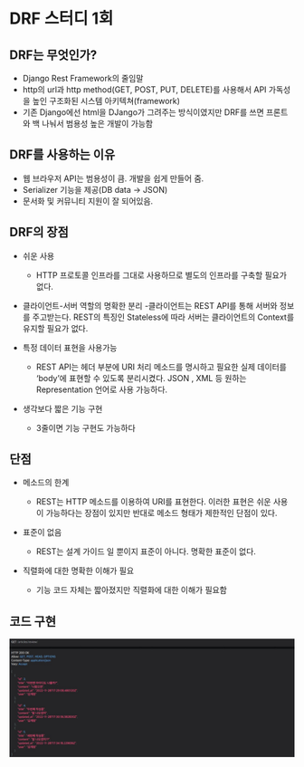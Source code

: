 # DRF 스터디 1회

## DRF는 무엇인가?
- Django Rest Framework의 줄임말
- http의 url과 http method(GET, POST, PUT, DELETE)를 사용해서 API 가독성을 높인 구조화된 시스템 아키텍쳐(framework)
- 기존 Django에선 html을 DJango가 그려주는 방식이였지만 DRF를 쓰면 프론트와 백 나눠서 범용성 높은 개발이 가능함

## DRF를 사용하는 이유 
- 웹 브라우저 API는 범용성이 큼. 개발을 쉽게 만들어 줌.
- Serializer 기능을 제공(DB data -> JSON)
- 문서화 및 커뮤니티 지원이 잘 되어있음.

## DRF의 장점
- 쉬운 사용
	- HTTP 프로토콜 인프라를 그대로 사용하므로 별도의 인프라를 구축할 필요가 없다.

- 클라이언트-서버 역할의 명확한 분리
	-클라이언트는 REST API를 통해 서버와 정보를 주고받는다. REST의 특징인 Stateless에 따라 서버는 클라이언트의 Context를 유지할 필요가 없다.

- 특정 데이터 표현을 사용가능
	- REST API는 헤더 부분에 URI 처리 메소드를 명시하고 필요한 실제 데이터를 ‘body’에 표현할 수 있도록 분리시켰다. JSON , XML 등 원하는 Representation 언어로 사용 가능하다.

- 생각보다 짧은 기능 구현
	- 3줄이면 기능 구현도 가능하다

## 단점
- 메소드의 한계
	- REST는 HTTP 메소드를 이용하여 URI를 표현한다. 이러한 표현은 쉬운 사용이 가능하다는 장점이 있지만 반대로 메소드 형태가 제한적인 단점이 있다.

- 표준이 없음
	- REST는 설계 가이드 일 뿐이지 표준이 아니다. 명확한 표준이 없다.
- 직렬화에 대한 명확한 이해가 필요
	- 기능 코드 자체는 짧아졌지만 직렬화에 대한 이해가 필요함

## 코드 구현

![Screenshot 2022-11-29 at 02.47.57](./assets/Screenshot%202022-11-29%20at%2002.47.57.JPG)
